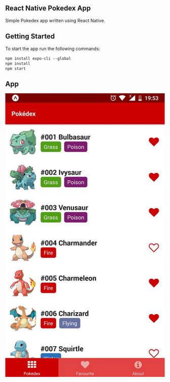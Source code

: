 ## React Native Pokedex App

Simple Pokedex app written using React Native.

## Getting Started

To start the app run the following commands:

```
npm install expo-cli --global
npm install
npm start
```

## App

![Pokedex](screenshots/pokedex.jpg)
